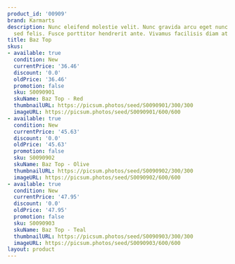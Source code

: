 ```yaml
---
product_id: '00909'
brand: Karmarts
description: Nunc eleifend molestie velit. Nunc gravida arcu eget nunc. Vestibulum
  sed felis. Fusce porttitor hendrerit ante. Vivamus facilisis diam at odio.
title: Baz Top
skus:
- available: true
  condition: New
  currentPrice: '36.46'
  discount: '0.0'
  oldPrice: '36.46'
  promotion: false
  sku: S0090901
  skuName: Baz Top - Red
  thumbnailURL: https://picsum.photos/seed/S0090901/300/300
  imageURL: https://picsum.photos/seed/S0090901/600/600
- available: true
  condition: New
  currentPrice: '45.63'
  discount: '0.0'
  oldPrice: '45.63'
  promotion: false
  sku: S0090902
  skuName: Baz Top - Olive
  thumbnailURL: https://picsum.photos/seed/S0090902/300/300
  imageURL: https://picsum.photos/seed/S0090902/600/600
- available: true
  condition: New
  currentPrice: '47.95'
  discount: '0.0'
  oldPrice: '47.95'
  promotion: false
  sku: S0090903
  skuName: Baz Top - Teal
  thumbnailURL: https://picsum.photos/seed/S0090903/300/300
  imageURL: https://picsum.photos/seed/S0090903/600/600
layout: product
---
```

